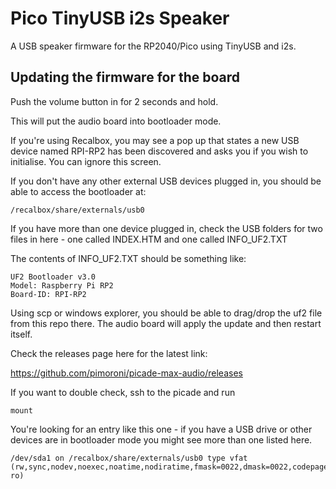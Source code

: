 # Pico TinyUSB i2s Speaker

A USB speaker firmware for the RP2040/Pico using TinyUSB and i2s.

## Updating the firmware for the board

Push the volume button in for 2 seconds and hold.

This will put the audio board into bootloader mode.

If you're using Recalbox, you may see a pop up that states a new USB device named RPI-RP2 has been discovered and asks you if you wish to initialise.  You can ignore this screen.

If you don't have any other external USB devices plugged in, you should be able to access the bootloader at:

    /recalbox/share/externals/usb0

If you have more than one device plugged in, check the USB folders for two files in here - one called INDEX.HTM and one called INFO_UF2.TXT

The contents of INFO_UF2.TXT should be something like:

    UF2 Bootloader v3.0
    Model: Raspberry Pi RP2
    Board-ID: RPI-RP2

Using scp or windows explorer, you should be able to drag/drop the uf2 file from this repo there.  The audio board will apply the update and then restart itself.

Check the releases page here for the latest link:

https://github.com/pimoroni/picade-max-audio/releases

If you want to double check, ssh to the picade and run

    mount

You're looking for an entry like this one - if you have a USB drive or other devices are in bootloader mode you might see more than one listed here.

    /dev/sda1 on /recalbox/share/externals/usb0 type vfat (rw,sync,nodev,noexec,noatime,nodiratime,fmask=0022,dmask=0022,codepage=437,iocharset=ascii,shortname=mixed,errors=remount-ro)
